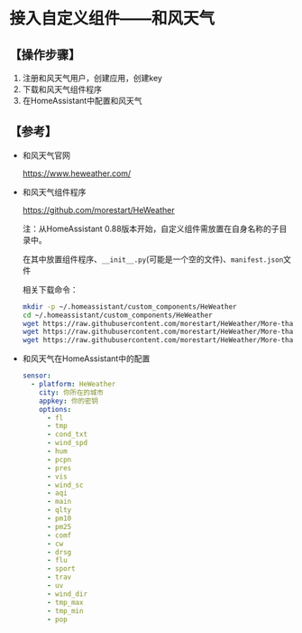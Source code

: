 # 接入自定义组件——和风天气

## 【操作步骤】
1. 注册和风天气用户，创建应用，创建key
2. 下载和风天气组件程序
3. 在HomeAssistant中配置和风天气

## 【参考】
- 和风天气官网

  https://www.heweather.com/

- 和风天气组件程序

  https://github.com/morestart/HeWeather

  注：从HomeAssistant 0.88版本开始，自定义组件需放置在自身名称的子目录中。

  在其中放置组件程序、`__init__.py`(可能是一个空的文件)、`manifest.json`文件

  相关下载命令：
  ```sh
  mkdir -p ~/.homeassistant/custom_components/HeWeather
  cd ~/.homeassistant/custom_components/HeWeather
  wget https://raw.githubusercontent.com/morestart/HeWeather/More-than-0.63/sensor.py
  wget https://raw.githubusercontent.com/morestart/HeWeather/More-than-0.63/__init__.py
  wget https://raw.githubusercontent.com/morestart/HeWeather/More-than-0.63/manifest.json
  ```

- 和风天气在HomeAssistant中的配置

  ```yaml
  sensor:
    - platform: HeWeather
      city: 你所在的城市
      appkey: 你的密钥
      options:
        - fl
        - tmp
        - cond_txt
        - wind_spd
        - hum
        - pcpn
        - pres
        - vis
        - wind_sc
        - aqi
        - main
        - qlty
        - pm10
        - pm25
        - comf
        - cw
        - drsg
        - flu
        - sport
        - trav
        - uv
        - wind_dir
        - tmp_max
        - tmp_min
        - pop
  ```
